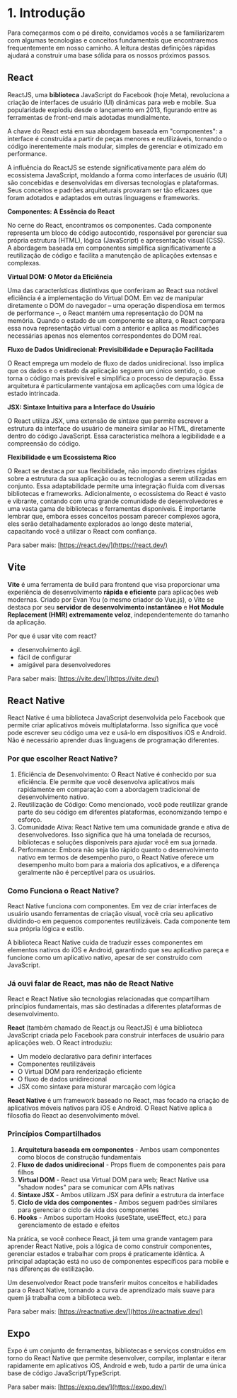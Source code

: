 # 1. Introdução

Para começarmos com o pé direito, convidamos vocês a se familiarizarem com algumas tecnologias e conceitos fundamentais que encontraremos frequentemente em nosso caminho. A leitura destas definições rápidas ajudará a construir uma base sólida para os nossos próximos passos.



## React

ReactJS, uma **biblioteca** JavaScript do Facebook (hoje Meta), revoluciona a criação de interfaces de usuário (UI) dinâmicas para web e mobile. Sua popularidade explodiu desde o lançamento em 2013, figurando entre as ferramentas de front-end mais adotadas mundialmente.

A chave do React está em sua abordagem baseada em "componentes": a interface é construída a partir de peças menores e reutilizáveis, tornando o código inerentemente mais modular, simples de gerenciar e otimizado em performance.

A influência do ReactJS se estende significativamente para além do ecossistema JavaScript, moldando a forma como interfaces de usuário (UI) são concebidas e desenvolvidas em diversas tecnologias e plataformas. Seus conceitos e padrões arquiteturais provaram ser tão eficazes que foram adotados e adaptados em outras linguagens e frameworks.



**Componentes: A Essência do React**

No cerne do React, encontramos os componentes. Cada componente representa um bloco de código autocontido, responsável por gerenciar sua própria estrutura (HTML), lógica (JavaScript) e apresentação visual (CSS). A abordagem baseada em componentes simplifica significativamente a reutilização de código e facilita a manutenção de aplicações extensas e complexas.

**Virtual DOM: O Motor da Eficiência**

Uma das características distintivas que conferiram ao React sua notável eficiência é a implementação do Virtual DOM. Em vez de manipular diretamente o DOM do navegador – uma operação dispendiosa em termos de performance –, o React mantém uma representação do DOM na memória. Quando o estado de um componente se altera, o React compara essa nova representação virtual com a anterior e aplica as modificações necessárias apenas nos elementos correspondentes do DOM real.

**Fluxo de Dados Unidirecional: Previsibilidade e Depuração Facilitada**

O React emprega um modelo de fluxo de dados unidirecional. Isso implica que os dados e o estado da aplicação seguem um único sentido, o que torna o código mais previsível e simplifica o processo de depuração. Essa arquitetura é particularmente vantajosa em aplicações com uma lógica de estado intrincada.

**JSX: Sintaxe Intuitiva para a Interface do Usuário**

O React utiliza JSX, uma extensão de sintaxe que permite escrever a estrutura da interface do usuário de maneira similar ao HTML, diretamente dentro do código JavaScript. Essa característica melhora a legibilidade e a compreensão do código.

**Flexibilidade e um Ecossistema Rico**

O React se destaca por sua flexibilidade, não impondo diretrizes rígidas sobre a estrutura da sua aplicação ou as tecnologias a serem utilizadas em conjunto. Essa adaptabilidade permite uma integração fluida com diversas bibliotecas e frameworks. Adicionalmente, o ecossistema do React é vasto e vibrante, contando com uma grande comunidade de desenvolvedores e uma vasta gama de bibliotecas e ferramentas disponíveis. É importante lembrar que, embora esses conceitos possam parecer complexos agora, eles serão detalhadamente explorados ao longo deste material, capacitando você a utilizar o React com confiança.

Para saber mais: [https://react.dev/](https://react.dev/)

## Vite

**Vite** é uma ferramenta de build para frontend que visa proporcionar uma experiência de desenvolvimento **rápida e eficiente** para aplicações web modernas. Criado por Evan You (o mesmo criador do Vue.js), o Vite se destaca por seu **servidor de desenvolvimento instantâneo** e **Hot Module Replacement (HMR) extremamente veloz**, independentemente do tamanho da aplicação.

Por que é usar vite com react?

* desenvolvimento ágil.
* fácil de configurar
* amigável para desenvolvedores

Para saber mais: [https://vite.dev/](https://vite.dev/)

## React Native

React Native é uma biblioteca JavaScript desenvolvida pelo Facebook que permite criar aplicativos móveis multiplataforma. Isso significa que você pode escrever seu código uma vez e usá-lo em dispositivos iOS e Android. Não é necessário aprender duas linguagens de programação diferentes.

### Por que escolher React Native?

1. Eficiência de Desenvolvimento: O React Native é conhecido por sua eficiência. Ele permite que você desenvolva aplicativos mais rapidamente em comparação com a abordagem tradicional de desenvolvimento nativo.
2. Reutilização de Código: Como mencionado, você pode reutilizar grande parte do seu código em diferentes plataformas, economizando tempo e esforço.
3. Comunidade Ativa: React Native tem uma comunidade grande e ativa de desenvolvedores. Isso significa que há uma tonelada de recursos, bibliotecas e soluções disponíveis para ajudar você em sua jornada.
4. Performance: Embora não seja tão rápido quanto o desenvolvimento nativo em termos de desempenho puro, o React Native oferece um desempenho muito bom para a maioria dos aplicativos, e a diferença geralmente não é perceptível para os usuários.

### Como Funciona o React Native?

React Native funciona com componentes. Em vez de criar interfaces de usuário usando ferramentas de criação visual, você cria seu aplicativo dividindo-o em pequenos componentes reutilizáveis. Cada componente tem sua própria lógica e estilo.

A biblioteca React Native cuida de traduzir esses componentes em elementos nativos do iOS e Android, garantindo que seu aplicativo pareça e funcione como um aplicativo nativo, apesar de ser construído com JavaScript.

### Já ouvi falar de React, mas não de React Native

React e React Native são tecnologias relacionadas que compartilham princípios fundamentais, mas são destinadas a diferentes plataformas de desenvolvimento.

**React** (também chamado de React.js ou ReactJS) é uma biblioteca JavaScript criada pelo Facebook para construir interfaces de usuário para aplicações web. O React introduziu:

* Um modelo declarativo para definir interfaces
* Componentes reutilizáveis
* O Virtual DOM para renderização eficiente
* O fluxo de dados unidirecional
* JSX como sintaxe para misturar marcação com lógica

**React Native** é um framework baseado no React, mas focado na criação de aplicativos móveis nativos para iOS e Android. O React Native aplica a filosofia do React ao desenvolvimento móvel.

### Princípios Compartilhados

1. **Arquitetura baseada em componentes** - Ambos usam componentes como blocos de construção fundamentais
2. **Fluxo de dados unidirecional** - Props fluem de componentes pais para filhos
3. **Virtual DOM** - React usa Virtual DOM para web; React Native usa "shadow nodes" para se comunicar com APIs nativas
4. **Sintaxe JSX** - Ambos utilizam JSX para definir a estrutura da interface
5. **Ciclo de vida dos componentes** - Ambos seguem padrões similares para gerenciar o ciclo de vida dos componentes
6. **Hooks** - Ambos suportam Hooks (useState, useEffect, etc.) para gerenciamento de estado e efeitos

Na prática, se você conhece React, já tem uma grande vantagem para aprender React Native, pois a lógica de como construir componentes, gerenciar estados e trabalhar com props é praticamente idêntica. A principal adaptação está no uso de componentes específicos para mobile e nas diferenças de estilização.

Um desenvolvedor React pode transferir muitos conceitos e habilidades para o React Native, tornando a curva de aprendizado mais suave para quem já trabalha com a biblioteca web.

Para saber mais: [https://reactnative.dev/](https://reactnative.dev/)

## Expo

Expo é um conjunto de ferramentas, bibliotecas e serviços construídos em torno do React Native que permite desenvolver, compilar, implantar e iterar rapidamente em aplicativos iOS, Android e web, tudo a partir de uma única base de código JavaScript/TypeScript.

Para saber mais: [https://expo.dev/](https://expo.dev/)

